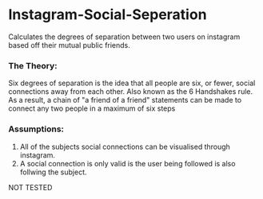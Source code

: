# Instagram-Social-Seperation
Calculates the degrees of separation between two users on instagram based off their mutual public friends.

### The Theory:
Six degrees of separation is the idea that all people are six, or fewer, social connections away from each other. Also known as the 6 Handshakes rule. As a result, a chain of "a friend of a friend" statements can be made to connect any two people in a maximum of six steps

### Assumptions:
1) All of the subjects social connections can be visualised through instagram.
2) A social connection is only valid is the user being followed is also follwing the subject.

NOT TESTED
